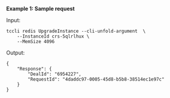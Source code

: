 **Example 1: Sample request**



Input: 

```
tccli redis UpgradeInstance --cli-unfold-argument  \
    --InstanceId crs-5qlrlhux \
    --MemSize 4096
```

Output: 
```
{
    "Response": {
        "DealId": "6954227",
        "RequestId": "4daddc97-0005-45d8-b5b8-38514ec1e97c"
    }
}
```


